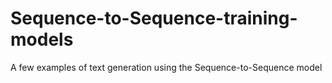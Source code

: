 # Sequence-to-Sequence-training-models
A few examples of text generation using the Sequence-to-Sequence model
